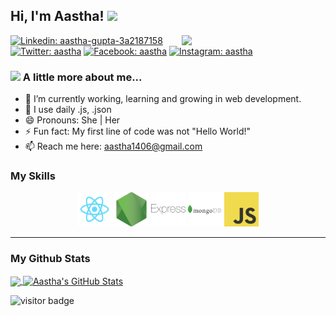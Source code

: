 <h2>Hi, I'm Aastha! <img src="https://media.giphy.com/media/cIjvVL8ecNWJsSkYxD/giphy.gif" width="50"></h2>
<img align='right' src="https://media.giphy.com/media/dWxO36Jzd6bTSt5dIY/giphy.gif" width="230">

[![Linkedin: aastha-gupta-3a2187158](https://img.shields.io/badge/-aastha-blue?style=flat-square&logo=Linkedin&logoColor=white&link=https://www.linkedin.com/in/aastha-gupta-3a2187158/)](https://www.linkedin.com/in/aastha-gupta-3a2187158/)
[![Twitter: aastha](https://img.shields.io/badge/-Twitter-blue?style=flat-square&logo=twitter&logoColor=white&link=https://twitter.com/AasthaG94806128)](https://twitter.com/AasthaG94806128)
[![Facebook: aastha](https://img.shields.io/badge/-Facebook-blue?style=flat-square&logo=facebook&logoColor=white&link=https://www.facebook.com/14.aastha/)](https://www.facebook.com/14.aastha/)
[![Instagram: aastha](https://img.shields.io/badge/-Instagram-lightgrey?style=flat-square&logo=instagram&logoColor=critical&link=https://www.instagram.com/14_aastha/)](https://www.instagram.com/14_aastha/)

### <img src="https://media.giphy.com/media/VgCDAzcKvsR6OM0uWg/giphy.gif" width="50"> A little more about me... 
- 🌱 I’m currently working, learning and growing in web development. 
- 🤔 I use daily .js, .json
- 😄 Pronouns: She | Her
- ⚡ Fun fact: My first line of code was not "Hello World!"
- 📫 Reach me here: <a href="mailto:aastha1406@gmail.com">aastha1406@gmail.com</a>

### My Skills
<p align="center">
  <img src="https://raw.githubusercontent.com/github/explore/80688e429a7d4ef2fca1e82350fe8e3517d3494d/topics/react/react.png" alt="react" width="55" height="55"/>
  <img src="https://raw.githubusercontent.com/github/explore/80688e429a7d4ef2fca1e82350fe8e3517d3494d/topics/nodejs/nodejs.png" alt="node" width="55" height="55"/>
  <img src="https://raw.githubusercontent.com/github/explore/80688e429a7d4ef2fca1e82350fe8e3517d3494d/topics/express/express.png" alt="express" width="55" height="55"/>
  <img src="https://raw.githubusercontent.com/github/explore/80688e429a7d4ef2fca1e82350fe8e3517d3494d/topics/mongodb/mongodb.png" alt="mongodb" width="55" height="55"/>
  <img src="https://raw.githubusercontent.com/github/explore/80688e429a7d4ef2fca1e82350fe8e3517d3494d/topics/javascript/javascript.png" alt="javascript" width="55" height="55"/>
</p>


___

### My Github Stats 
<a href="https://github.com/aastha-14/aastha-14">
  <img align="center" src="https://github-readme-stats.vercel.app/api/top-langs/?username=aastha-14&hide=java,html&title_color=ffffff&text_color=c9cacc&icon_color=2bbc8a&bg_color=1d1f21&theme=gruvbox" />
</a>
<a href="https://github.com/aastha-14/aastha-14">
  <img align="center" src="https://github-readme-stats.vercel.app/api?username=aastha-14&show_icons=true&line_height=27&count_private=true&title_color=ffffff&text_color=c9cacc&icon_color=2bbc8a&bg_color=1d1f21&theme=gruvbox" alt="Aastha's GitHub Stats" />
</a>

<!-- Resources -->
<!-- GitHub Stats: https://github.com/anuraghazra/github-readme-stats -->

![visitor badge](https://visitor-badge.glitch.me/badge?page_id=aastha-14.aastha-14)


  

